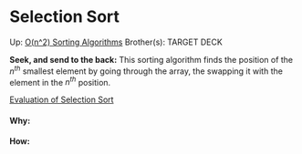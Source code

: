 # Selection Sort

Up: [O(n^2) Sorting Algorithms](o(n^2)_sorting_algorithms)
Brother(s):
TARGET DECK

**Seek, and send to the back:** This sorting algorithm finds the position of the $n^{th}$ smallest element by going through the array, the swapping it with the element in the $n^{th}$ position.

[Evaluation of Selection Sort](evaluation_of_selection_sort)

































#### Why:
#### How:









